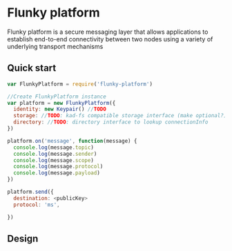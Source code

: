 # Flunky platform

Flunky platform is a secure messaging layer that allows applications to establish end-to-end connectivity between two nodes using a variety of underlying transport mechanisms

## Quick start

``` js
var FlunkyPlatform = require('flunky-platform')

//Create FlunkyPlatform instance
var platform = new FlunkyPlatform({
  identity: new Keypair() //TODO
  storage: //TODO: kad-fs compatible storage interface (make optional?)
  directory: //TODO: directory interface to lookup connectionInfo
})

platform.on('message', function(message) {
  console.log(message.topic)
  console.log(message.sender)
  console.log(message.scope)
  console.log(message.protocol)
  console.log(message.payload)
})

platform.send({
  destination: <publicKey>
  protocol: 'ms',

})
```

## Design
